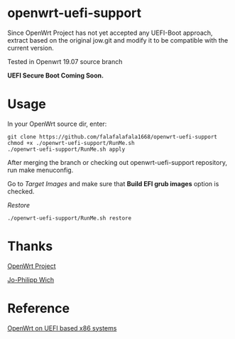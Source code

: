 # openwrt-uefi-support
Since OpenWrt Project has not yet accepted any UEFI-Boot approach, extract based on the original jow.git and modify it to be compatible with the current version.

Tested in Openwrt 19.07 source branch

**UEFI Secure Boot Coming Soon.**

# Usage
In your OpenWrt source dir, enter:
```
git clone https://github.com/falafalafala1668/openwrt-uefi-support
chmod +x ./openwrt-uefi-support/RunMe.sh
./openwrt-uefi-support/RunMe.sh apply
```
After merging the branch or checking out openwrt-uefi-support repository, run make menuconfig.

Go to *Target Images* and make sure that **Build EFI grub images** option is checked.

*Restore*
```
./openwrt-uefi-support/RunMe.sh restore
```

# Thanks
[OpenWrt Project](https://github.com/openwrt/openwrt.git)

[Jo-Philipp Wich](https://git.openwrt.org/openwrt/staging/jow.git)

# Reference
[OpenWrt on UEFI based x86 systems](https://openwrt.org/docs/guide-developer/uefi-bootable-image)
